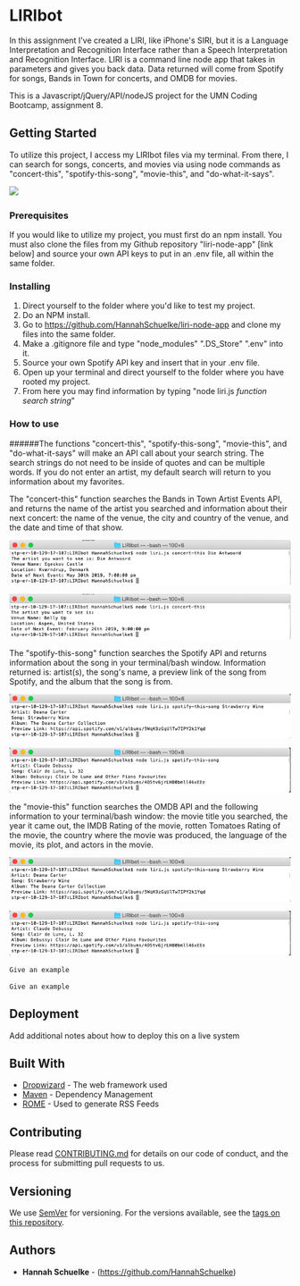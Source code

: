 # LIRIbot

In this assignment I've created a LIRI, like iPhone's SIRI, but it is a Language Interpretation and Recognition Interface rather than a Speech Interpretation and Recognition Interface. LIRI is a command line node app that takes in parameters and gives you back data. Data returned will come from Spotify for songs, Bands in Town for concerts, and OMDB for movies.

This is a Javascript/jQuery/API/nodeJS project for the UMN Coding Bootcamp, assignment 8. 

## Getting Started

To utilize this project, I access my LIRIbot files via my terminal. From there, I can search for songs, concerts, and movies via using node commands as "concert-this", "spotify-this-song", "movie-this", and "do-what-it-says".

![](image.png)

### Prerequisites

If you would like to utilize my project, you must first do an npm install. You must also clone the files from my Github repository "liri-node-app" [link below] and source your own API keys to put in an .env file, all within the same folder. 

### Installing

1. Direct yourself to the folder where you'd like to test my project. 
2. Do an NPM install. 
3. Go to https://github.com/HannahSchuelke/liri-node-app and clone my files into the same folder.
4. Make a .gitignore file and type "node_modules" ".DS_Store" ".env" into it. 
5. Source your own Spotify API key and insert that in your .env file. 
6. Open up your terminal and direct yourself to the folder where you have rooted my project. 
7. From here you may find information by typing "node liri.js *function* *search string*"

### How to use

######The functions "concert-this", "spotify-this-song", "movie-this", and "do-what-it-says" will make an API call about your search string. The search strings do not need to be inside of quotes and can be multiple words. If you do not enter an artist, my default search will return to you information about my favorites.

The "concert-this" function searches the Bands in Town Artist Events API, and returns the name of the artist you searched and information about their next concert: the name of the venue, the city and country of the venue, and the date and time of that show.  

![](concertThisDieAntwoord.png)

![](concertThisDeadmau5Default.png)

The "spotify-this-song" function searches the Spotify API and returns information about the song in your terminal/bash window. Information returned is: artist(s), the song's name, a preview link of the song from Spotify, and the album that the song is from.

![](spotifyThisSongStrawberryWine.png)

![](SpotifyThisSongClairDeLuneDefault.png)

the "movie-this" function searches the OMDB API and the following information to your terminal/bash window: the movie title you searched, the year it came out, the IMDB Rating of the movie, rotten Tomatoes Rating of the movie, the country where the movie was produced, the language of the movie, its plot, and actors in the movie.

![](spotifyThisSongStrawberryWine.png)

![](SpotifyThisSongClairDeLuneDefault.png)


```
Give an example
```

```
Give an example
```

## Deployment

Add additional notes about how to deploy this on a live system

## Built With

* [Dropwizard](http://www.dropwizard.io/1.0.2/docs/) - The web framework used
* [Maven](https://maven.apache.org/) - Dependency Management
* [ROME](https://rometools.github.io/rome/) - Used to generate RSS Feeds

## Contributing

Please read [CONTRIBUTING.md](https://gist.github.com/PurpleBooth/b24679402957c63ec426) for details on our code of conduct, and the process for submitting pull requests to us.

## Versioning

We use [SemVer](http://semver.org/) for versioning. For the versions available, see the [tags on this repository](https://github.com/your/project/tags). 

## Authors

* **Hannah Schuelke** - (https://github.com/HannahSchuelke)
